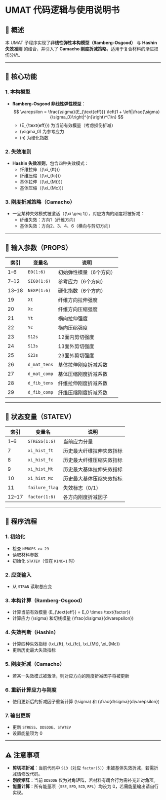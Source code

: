 # UMAT 代码逻辑与使用说明书

## 📌 概述

本 UMAT 子程序实现了**非线性弹性本构模型（Ramberg-Osgood）** 与 **Hashin 失效准则** 的结合，并引入了 **Camacho 刚度折减策略**，适用于复合材料的渐进损伤分析。

---

## 🧩 核心功能

### 1. **本构模型**
- **Ramberg-Osgood 非线性弹性模型**：
  $$
  \varepsilon = \frac{\sigma}{E_{\text{eff}}} \left(1 + \left|\frac{\sigma}{\sigma_0}\right|^{n}\right)^{1/n}
  $$
  - \(E_{\text{eff}}\) 为当前有效模量（考虑损伤折减）
  - \(\sigma_0\) 为参考应力
  - \(n\) 为硬化指数

### 2. **失效准则**
- **Hashin 失效准则**，包含四种失效模式：
  - 纤维拉伸（\(\xi_{ft}\)）
  - 纤维压缩（\(\xi_{fc}\)）
  - 基体拉伸（\(\xi_{Mt}\)）
  - 基体压缩（\(\xi_{Mc}\)）

### 3. **刚度折减策略（Camacho）**
- 一旦某种失效模式被激活（\(\xi \geq 1\)），对应方向的刚度将被折减：
  - 纤维失效：方向1（纤维方向）
  - 基体失效：方向2、3、4、6（横向与剪切方向）

---

## 📂 输入参数（PROPS）

| 索引 | 变量名        | 说明                |
|------|---------------|---------------------|
| 1–6  | `E0(1:6)`     | 初始弹性模量（6个方向） |
| 7–12 | `SIG0(1:6)`   | 参考应力（6个方向）    |
| 13–18| `NEXP(1:6)`   | 硬化指数（6个方向）    |
| 19   | `Xt`          | 纤维方向拉伸强度       |
| 20   | `Xc`          | 纤维方向压缩强度       |
| 21   | `Yt`          | 横向拉伸强度         |
| 22   | `Yc`          | 横向压缩强度         |
| 23   | `S12s`        | 12面内剪切强度       |
| 24   | `S13s`        | 13面外剪切强度       |
| 25   | `S23s`        | 23面外剪切强度       |
| 26   | `d_mat_tens`  | 基体拉伸刚度折减系数   |
| 27   | `d_mat_comp`  | 基体压缩刚度折减系数   |
| 28   | `d_fib_tens`  | 纤维拉伸刚度折减系数   |
| 29   | `d_fib_comp`  | 纤维压缩刚度折减系数   |

---

## 🧾 状态变量（STATEV）

| 索引      | 变量名             | 说明                     |
|-----------|--------------------|--------------------------|
| 1–6       | `STRESS(1:6)`      | 当前应力分量             |
| 7         | `xi_hist_ft`       | 历史最大纤维拉伸失效指标 |
| 8         | `xi_hist_fc`       | 历史最大纤维压缩失效指标 |
| 9         | `xi_hist_Mt`       | 历史最大基体拉伸失效指标 |
| 10        | `xi_hist_Mc`       | 历史最大基体压缩失效指标 |
| 11        | `failure_flag`     | 失效标志（0/1）          |
| 12–17     | `factor(1:6)`      | 各方向刚度折减因子       |

---

## 🔄 程序流程

### 1. **初始化**
- 检查 `NPROPS >= 29`
- 读取材料参数
- 初始化 `STATEV`（仅在 `KINC=1` 时）

### 2. **应变输入**
- 从 `STRAN` 读取总应变

### 3. **本构计算（Ramberg-Osgood）**
- 计算当前有效模量 \(E_{\text{eff}} = E_0 \times \text{factor}\)
- 计算应力 \(\sigma\) 和切线模量 \(\frac{d\sigma}{d\varepsilon}\)

### 4. **失效判断（Hashin）**
- 计算四种失效指标 \(\xi_{ft}, \xi_{fc}, \xi_{Mt}, \xi_{Mc}\)
- 更新历史最大失效指标

### 5. **刚度折减（Camacho）**
- 若某一失效模式被激活，则对应方向的刚度折减因子将被更新

### 6. **重新计算应力与刚度**
- 使用更新后的折减因子重新计算 \(\sigma\) 和 \(\frac{d\sigma}{d\varepsilon}\)

### 7. **输出更新**
- 更新 `STRESS`、`DDSDDE`、`STATEV`
- 设置能量项为 0

---

## ⚠️ 注意事项

- **剪切项折减**：当前代码中 `S13`（对应 `factor(5)`）未被基体失效折减，若需折减请修改代码。
- **刚度矩阵**：当前 `DDSDDE` 仅为对角矩阵，若材料有耦合行为需补充非对角项。
- **能量计算**：所有能量项（`SSE`, `SPD`, `SCD`, `RPL`）均设为 0，若需能量输出请自行实现。
